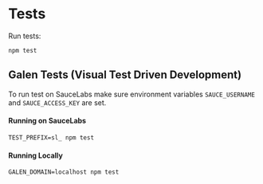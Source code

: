 # Tests

Run tests: 

``` console
npm test
```

## Galen Tests (Visual Test Driven Development)

To run test on SauceLabs make sure environment variables `SAUCE_USERNAME` and `SAUCE_ACCESS_KEY` are set.

#### Running on SauceLabs

`TEST_PREFIX=sl_ npm test`

#### Running Locally

`GALEN_DOMAIN=localhost npm test`
